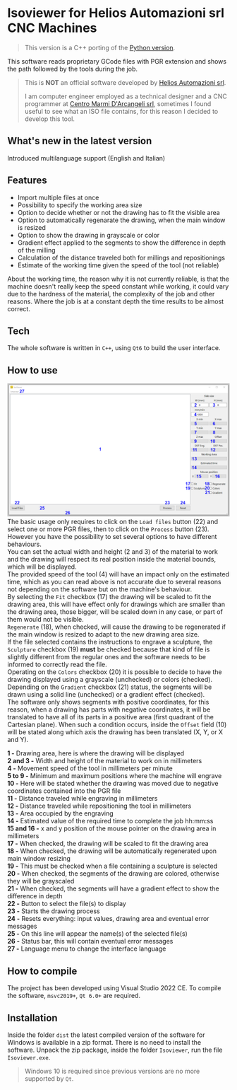 # Isoviewer for Helios Automazioni srl CNC Machines

> This version is a C++ porting of the [Python version](https://github.com/LuigiCaradonna/isoviewer-for-helios-automazioni-cnc).

This software reads proprietary GCode files with PGR extension and shows the path followed by the tools during the job.

> This is **NOT** an official software developed by [Helios Automazioni srl](https://www.heliosautomazioni.com/it/home-it.html).
>
> I am computer engineer employed as a technical designer and a CNC programmer at [Centro Marmi D'Arcangeli srl](https://www.cmdarcangeli.com), sometimes I found useful to see what an ISO file contains, for this reason I decided to develop this tool.

## What's new in the latest version
Introduced multilanguage support (English and Italian)

## Features
- Import multiple files at once
- Possibility to specify the working area size
- Option to decide whether or not the drawing has to fit the visible area
- Option to automatically regenarate the drawing, when the main window is resized
- Option to show the drawing in grayscale or color
- Gradient effect applied to the segments to show the difference in depth of the milling
- Calculation of the distance traveled both for millings and repositionings
- Estimate of the working time given the speed of the tool (not reliable)

About the working time, the reason why it is not currently reliable, is that the machine doesn't really keep the speed constant while working, it could vary due to the hardness of the material, the complexity of the job and other reasons.
Where the job is at a constant depth the time results to be almost correct. 

## Tech
The whole software is written in `C++`, using `Qt6` to build the user interface.

## How to use
![Graphic User Interface](/ui.png)
The basic usage only requires to click on the `Load files` button (22) and select one or more PGR files, then to click on the `Process` button (23).  
However you have the possibility to set several options to have different behaviours.  
You can set the actual width and height (2 and 3) of the material to work and the drawing will respect its real position inside the material bounds, which will be displayed.  
The provided speed of the tool (4) will have an impact only on the estimated time, which as you can read above is not accurate due to several reasons not depending on the software but on the machine's behaviour.  
By selecting the `Fit` checkbox (17) the drawing will be scaled to fit the drawing area, this will have effect only for drawings which are smaller than the drawing area, those bigger, will be scaled down in any case, or part of them would not be visible.  
`Regenerate` (18), when checked, will cause the drawing to be regenerated if the main window is resized to adapt to the new drawing area size.  
If the file selected contains the instructions to engrave a sculpture, the `Sculpture` checkbox (19) **must** be checked because that kind of file is slightly different from the regular ones and the software needs to be informed to correctly read the file.  
Operating on the `Colors` checkbox (20) it is possible to decide to have the drawing displayed using a grayscale (unchecked) or colors (checked). Depending on the `Gradient` checkbox (21) status, the segments will be drawn using a solid line (unchecked) or a gradient effect (checked).  
The software only shows segments with positive coordinates, for this reason, when a drawing has parts with negative coordinates, it will be translated to have all of its parts in a positive area (first quadrant of the Cartesian plane). When such a condition occurs, inside the `Offset` field (10) will be stated along which axis the drawing has been translated (X, Y, or X and Y).

**1 -** Drawing area, here is where the drawing will be displayed  
**2 and 3 -** Width and height of the material to work on in millimeters  
**4 -** Movement speed of the tool in millimeters per minute  
**5 to 9 -** Minimum and maximum positions where the machine will engrave  
**10 -** Here will be stated whether the drawing was moved due to negative coordinates contained into the PGR file  
**11 -** Distance traveled while engraving in millimeters  
**12 -** Distance traveled while repositioning the tool in millimeters  
**13 -** Area occupied by the engraving  
**14 -** Estimated value of the required time to complete the job hh:mm:ss  
**15 and 16 -** x and y position of the mouse pointer on the drawing area in millimeters  
**17 -** When checked, the drawing will be scaled to fit the drawing area  
**18 -** When checked, the drawing will be automatically regenerated upon main window resizing  
**19 -** This must be checked when a file containing a sculpture is selected  
**20 -** When checked, the segments of the drawing are colored, otherwise they will be grayscaled  
**21 -** When checked, the segments will have a gradient effect to show the difference in depth  
**22 -** Button to select the file(s) to display  
**23 -** Starts the drawing process  
**24 -** Resets everything: input values, drawing area and eventual error messages  
**25 -** On this line will appear the name(s) of the selected file(s)  
**26 -** Status bar, this will contain eventual error messages  
**27 -** Language menu to change the interface language  

## How to compile
The project has been developed using Visual Studio 2022 CE.
To compile the software, `msvc2019+`, `Qt 6.0+` are required.

## Installation
Inside the folder `dist` the latest compiled version of the software for Windows is available in a zip format.
There is no need to install the software.
Unpack the zip package, inside the folder `Isoviewer`, run the file `Isoviewer.exe`.
> Windows 10 is required since previous versions are no more supported by `Qt`.